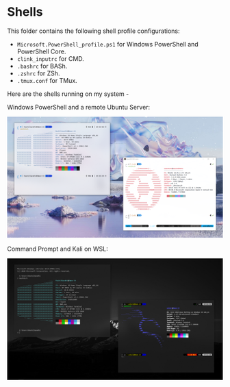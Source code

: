 # Shells

This folder contains the following shell profile configurations:
- `Microsoft.PowerShell_profile.ps1` for Windows PowerShell and PowerShell Core.
- `clink_inputrc` for CMD.
- `.bashrc` for BASh.
- `.zshrc` for ZSh.
- `.tmux.conf` for TMux.

Here are the shells running on my system -

Windows PowerShell and a remote Ubuntu Server:

![PowerShell, Ubuntu Server](powershell,remote.png)

Command Prompt and Kali on WSL:

![CMD, WSL](cmd,wsl.png)
